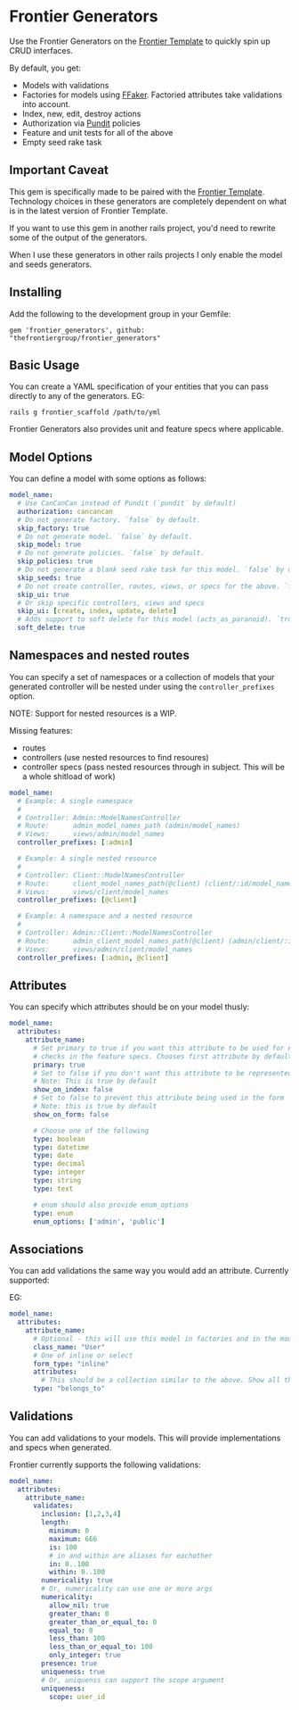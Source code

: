 # Frontier Generators

Use the Frontier Generators on the [Frontier Template](https://github.com/thefrontiergroup/rails-template) to quickly spin up CRUD interfaces.

By default, you get:
- Models with validations
- Factories for models using [FFaker](https://github.com/ffaker/ffaker). Factoried attributes take validations into account.
- Index, new, edit, destroy actions
- Authorization via [Pundit](https://github.com/elabs/pundit) policies
- Feature and unit tests for all of the above
- Empty seed rake task

## Important Caveat

This gem is specifically made to be paired with the [Frontier Template](https://github.com/thefrontiergroup/rails-template). Technology choices in these generators are completely dependent on what is in the latest version of Frontier Template.

If you want to use this gem in another rails project, you'd need to rewrite some of the output of the generators.

When I use these generators in other rails projects I only enable the model and seeds generators.

## Installing

Add the following to the development group in your Gemfile:

`gem 'frontier_generators', github: "thefrontiergroup/frontier_generators"`

## Basic Usage

You can create a YAML specification of your entities that you can pass directly to any of the generators. EG:

```
rails g frontier_scaffold /path/to/yml
```

Frontier Generators also provides unit and feature specs where applicable.

## Model Options

You can define a model with some options as follows:

```yaml
model_name:
  # Use CanCanCan instead of Pundit (`pundit` by default)
  authorization: cancancan
  # Do not generate factory. `false` by default.
  skip_factory: true
  # Do not generate model. `false` by default.
  skip_model: true
  # Do not generate policies. `false` by default.
  skip_policies: true
  # Do not generate a blank seed rake task for this model. `false` by default.
  skip_seeds: true
  # Do not create controller, routes, views, or specs for the above. `false` by default.
  skip_ui: true
  # Or skip specific controllers, views and specs
  skip_ui: [create, index, update, delete]
  # Adds support to soft delete for this model (acts_as_paranoid). `true` by default
  soft_delete: true
```

## Namespaces and nested routes

You can specify a set of namespaces or a collection of models that your generated controller will be nested under using the `controller_prefixes` option.

NOTE: Support for nested resources is a WIP.

Missing features:
- routes
- controllers (use nested resources to find resoures)
- controller specs (pass nested resources through in subject. This will be a whole shitload of work)

```yaml
model_name:
  # Example: A single namespace
  #
  # Controller: Admin::ModelNamesController
  # Route:      admin_model_names_path (admin/model_names)
  # Views:      views/admin/model_names
  controller_prefixes: [:admin]

  # Example: A single nested resource
  #
  # Controller: Client::ModelNamesController
  # Route:      client_model_names_path(@client) (client/:id/model_names)
  # Views:      views/client/model_names
  controller_prefixes: [@client]

  # Example: A namespace and a nested resource
  #
  # Controller: Admin::Client::ModelNamesController
  # Route:      admin_client_model_names_path(@client) (admin/client/:id/model_names)
  # Views:      views/admin/client/model_names
  controller_prefixes: [:admin, @client]
```

## Attributes

You can specify which attributes should be on your model thusly:

```yaml
model_name:
  attributes:
    attribute_name:
      # Set primary to true if you want this attribute to be used for #to_s and for
      # checks in the feature specs. Chooses first attribute by default.
      primary: true
      # Set to false if you don't want this attribute to be represented on the index
      # Note: This is true by default
      show_on_index: false
      # Set to false to prevent this attribute being used in the form
      # Note: this is true by default
      show_on_form: false

      # Choose one of the following
      type: boolean
      type: datetime
      type: date
      type: decimal
      type: integer
      type: string
      type: text

      # enum should also provide enum_options
      type: enum
      enum_options: ['admin', 'public']
```

## Associations

You can add validations the same way you would add an attribute. Currently supported:

EG:

```yaml
model_name:
  attributes:
    attribute_name:
      # Optional - this will use this model in factories and in the model
      class_name: "User"
      # One of inline or select
      form_type: "inline"
      attributes:
        # This should be a collection similar to the above. Show all the attributes and their type that you want to show in the inline form
      type: "belongs_to"
```

## Validations

You can add validations to your models. This will provide implementations and specs when generated.

Frontier currently supports the following validations:

```yaml
model_name:
  attributes:
    attribute_name:
      validates:
        inclusion: [1,2,3,4]
        length:
          minimum: 0
          maximum: 666
          is: 100
          # in and within are aliases for eachother
          in: 0..100
          within: 0..100
        numericality: true
        # Or, numericality can use one or more args
        numericality:
          allow_nil: true
          greater_than: 0
          greater_than_or_equal_to: 0
          equal_to: 0
          less_than: 100
          less_than_or_equal_to: 100
          only_integer: true
        presence: true
        uniqueness: true
        # Or, uniquenss can support the scope argument
        uniqueness:
          scope: user_id
```
